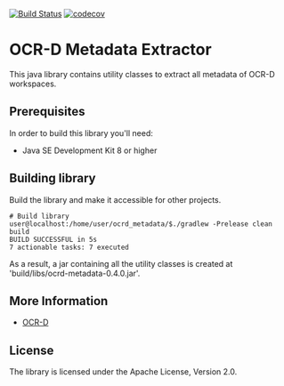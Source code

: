 [![Build Status](https://travis-ci.com/VolkerHartmann/ocrd_metadata.svg?branch=master)](https://travis-ci.com/VolkerHartmann/ocrd_metadata)
[![codecov](https://codecov.io/gh/VolkerHartmann/ocrd_metadata/branch/master/graph/badge.svg)](https://codecov.io/gh/VolkerHartmann/ocrd_metadata)
# OCR-D Metadata Extractor

This java library contains utility classes to extract all metadata of OCR-D workspaces.

## Prerequisites

In order to build this library you'll need:

* Java SE Development Kit 8 or higher

## Building library
Build the library and make it accessible for other projects.
```bash=bash
# Build library
user@localhost:/home/user/ocrd_metadata/$./gradlew -Prelease clean build
BUILD SUCCESSFUL in 5s
7 actionable tasks: 7 executed
```
As a result, a jar containing all the utility classes is created at 'build/libs/ocrd-metadata-0.4.0.jar'.


## More Information

* [OCR-D](https://ocr-d.github.io/)

## License

The library is licensed under the Apache License, Version 2.0.
